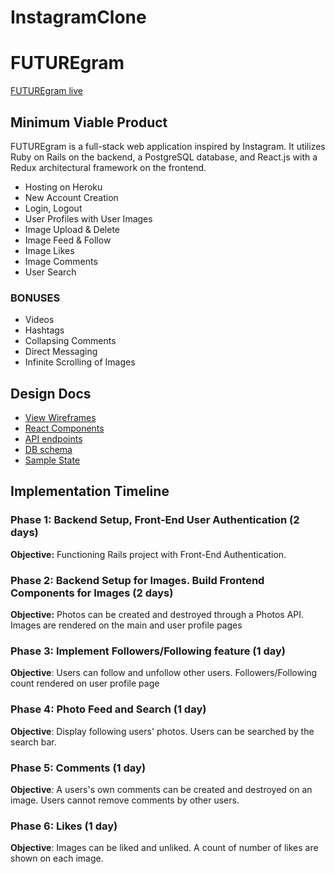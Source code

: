 # InstagramClone

# FUTUREgram

[FUTUREgram live][heroku]

[heroku]: http://www.herokuapp.com/futuregram

## Minimum Viable Product

FUTUREgram is a full-stack web application inspired by Instagram.  It utilizes Ruby on Rails on the backend, a PostgreSQL database, and React.js with a Redux architectural framework on the frontend.  

- Hosting on Heroku
- New Account Creation
- Login, Logout
- User Profiles with User Images
- Image Upload & Delete
- Image Feed & Follow
- Image Likes
- Image Comments
- User Search

### BONUSES
- Videos
- Hashtags
- Collapsing Comments
- Direct Messaging
- Infinite Scrolling of Images

## Design Docs
- [View Wireframes](/https://github.com/kingsleyliao/futuregram/tree/master/docs/wireframes)
- [React Components](component-hierarchy.md)
- [API endpoints](api-endpoints.md)
- [DB schema](schema.md)
- [Sample State](sample-state.md)

## Implementation Timeline

### Phase 1: Backend Setup, Front-End User Authentication (2 days)
**Objective:** Functioning Rails project with Front-End Authentication.

### Phase 2: Backend Setup for Images. Build Frontend Components for Images (2 days)
**Objective:** Photos can be created and destroyed through a Photos API. Images are rendered on the main and user profile pages

### Phase 3: Implement Followers/Following feature (1 day)
**Objective**: Users can follow and unfollow other users. Followers/Following count rendered on user profile page

### Phase 4: Photo Feed and Search (1 day)
**Objective**: Display following users' photos. Users can be searched by the search bar.

### Phase 5: Comments (1 day)
**Objective**: A users's own comments can be created and destroyed on an image. Users cannot remove comments by other users.

### Phase 6: Likes (1 day)
**Objective**: Images can be liked and unliked. A count of number of likes are shown on each image.
